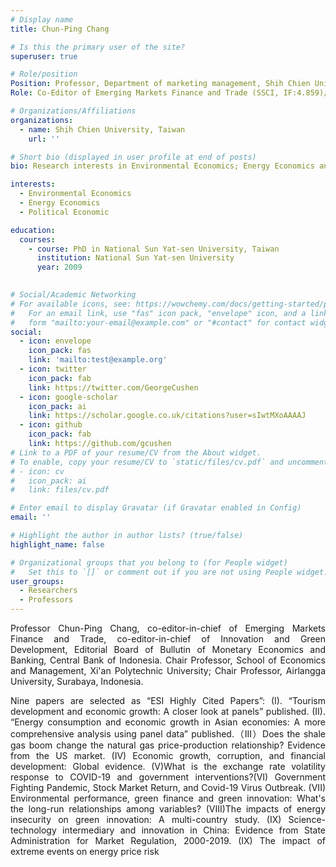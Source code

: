```yaml
---
# Display name
title: Chun-Ping Chang

# Is this the primary user of the site?
superuser: true

# Role/position
Position: Professor, Department of marketing management, Shih Chien University, Taiwan
Role: Co-Editor of Emerging Markets Finance and Trade (SSCI, IF:4.859)/ Editors-in-Chief of Innovation and Green Development

# Organizations/Affiliations
organizations:
  - name: Shih Chien University, Taiwan
    url: ''

# Short bio (displayed in user profile at end of posts)
bio: Research interests in Environmental Economics; Energy Economics and Political Economics.

interests:
  - Environmental Economics
  - Energy Economics
  - Political Economic

education:
  courses:
    - course: PhD in National Sun Yat-sen University, Taiwan
      institution: National Sun Yat-sen University
      year: 2009
    

# Social/Academic Networking
# For available icons, see: https://wowchemy.com/docs/getting-started/page-builder/#icons
#   For an email link, use "fas" icon pack, "envelope" icon, and a link in the
#   form "mailto:your-email@example.com" or "#contact" for contact widget.
social:
  - icon: envelope
    icon_pack: fas
    link: 'mailto:test@example.org'
  - icon: twitter
    icon_pack: fab
    link: https://twitter.com/GeorgeCushen
  - icon: google-scholar
    icon_pack: ai
    link: https://scholar.google.co.uk/citations?user=sIwtMXoAAAAJ
  - icon: github
    icon_pack: fab
    link: https://github.com/gcushen
# Link to a PDF of your resume/CV from the About widget.
# To enable, copy your resume/CV to `static/files/cv.pdf` and uncomment the lines below.
# - icon: cv
#   icon_pack: ai
#   link: files/cv.pdf

# Enter email to display Gravatar (if Gravatar enabled in Config)
email: ''

# Highlight the author in author lists? (true/false)
highlight_name: false

# Organizational groups that you belong to (for People widget)
#   Set this to `[]` or comment out if you are not using People widget.
user_groups:
  - Researchers
  - Professors
---
```


<div style="text-align: justify">
Professor Chun-Ping Chang, co-editor-in-chief of Emerging Markets Finance and Trade, co-editor-in-chief of Innovation and Green Development, Editorial Board of Bullutin of Monetary Economics and Banking, Central Bank of Indonesia.  Chair Professor, School of Economics and Management, Xi'an Polytechnic University; Chair Professor, Airlangga University, Surabaya, Indonesia.

Nine papers are selected as “ESI Highly Cited Papers”: (I). “Tourism development and economic growth: A closer look at panels” published. (II). “Energy consumption and economic growth in Asian economies: A more comprehensive analysis using panel data” published.（III）Does the shale gas boom change the natural gas price-production relationship? Evidence from the US market. (IV) Economic growth, corruption, and financial development: Global evidence. (V)What is the exchange rate volatility response to COVID-19 and government interventions?(VI) Government Fighting Pandemic, Stock Market Return, and Covid-19 Virus Outbreak. (VII) Environmental performance, green finance and green innovation: What's the long-run relationships among variables? (VIII)The impacts of energy insecurity on green innovation: A multi-country study. (IX) Science-technology intermediary and innovation in China: Evidence from State Administration for Market Regulation, 2000-2019. (IX) The impact of extreme events on energy price risk
</div>

